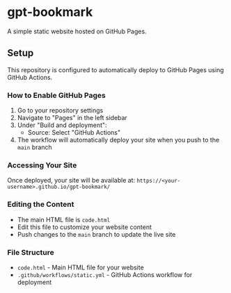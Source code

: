# gpt-bookmark

A simple static website hosted on GitHub Pages.

## Setup

This repository is configured to automatically deploy to GitHub Pages using GitHub Actions.

### How to Enable GitHub Pages

1. Go to your repository settings
2. Navigate to "Pages" in the left sidebar
3. Under "Build and deployment":
   - Source: Select "GitHub Actions"
4. The workflow will automatically deploy your site when you push to the `main` branch

### Accessing Your Site

Once deployed, your site will be available at:
`https://<your-username>.github.io/gpt-bookmark/`

### Editing the Content

- The main HTML file is `code.html`
- Edit this file to customize your website content
- Push changes to the `main` branch to update the live site

### File Structure

- `code.html` - Main HTML file for your website
- `.github/workflows/static.yml` - GitHub Actions workflow for deployment